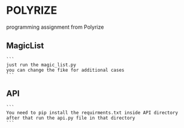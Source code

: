 
# POLYRIZE
programming assignment from Polyrize



## MagicList
    ```
    just run the magic_list.py
    you can change the fike for additional cases
    ```


## API
    ```
    You need to pip install the requirments.txt inside API directory
    after that run the api.py file in that directory
    ```
